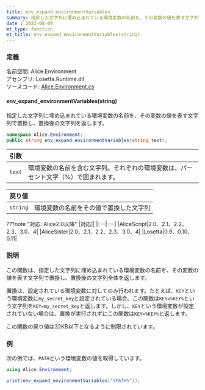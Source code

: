 ```yaml
---
title: env_expand_environmentVariables
summary: 指定した文字列に埋め込まれている環境変数の名前を、その変数の値を表す文字列で置換し、置換後の文字列を返します。
date : 2023-08-09
mt_type: function
mt_title: env_expand_environmentVariables(string)
---
```

### 定義
名前空間: Alice.Environment<br/>
アセンブリ: Losetta.Runtime.dll<br/>
ソースコード: [Alice.Environment.cs](https://github.com/WSOFT-Project/Losetta/blob/master/Losetta.Runtime/Alice.Environment.cs)

#### env_expand_environmentVariables(string)

指定した文字列に埋め込まれている環境変数の名前を、その変数の値を表す文字列で置換し、置換後の文字列を返します。

```cs title="AliceScript"
namespace Alice.Environment;
public string env_expand_environmentVariables(string text);
```

|引数| |
|-|-|
|`text`|環境変数の名前を含む文字列。それぞれの環境変数は、パーセント文字（%）で囲まれます。|

|戻り値| |
|-|-|
|`string`|環境変数の名前をその値で置換した文字列|

???note "対応: Alice2.0以降"
    |対応||
    |---|---|
    |AliceScript|2.0、2.1、2.2、2.3、3.0、4|
    |AliceSister|2.0、2.1、2.2、2.3、3.0、4|
    |Losetta|0.9、0.10、0.11|

### 説明
この関数は、指定した文字列に埋め込まれている環境変数の名前を、その変数の値を表す文字列で置換し、置換後の文字列全体を返します。

置換は、設定されている環境変数に対してのみ行われます。たとえば、`KEY`という環境変数に`my_secret_key`と設定されている場合、この関数は`KEY=%KEY%`という文字列を`KEY=my_secret_key`と返します。しかし、`KEY`という環境変数が設定されていない場合は、置換が実行されずにこの関数は`KEY=%KEY%`と返します。

この関数の戻り値は32KB以下となるように制限されています。
### 例
次の例では、`PATH`という環境変数の値を取得しています。

```cs title="AliceScript"
using Alice.Environment;

print(env_expand_environmentVariables("%PATH%"));
```